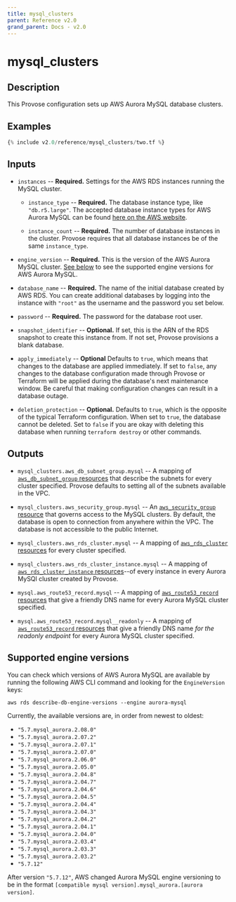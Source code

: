 ```yaml
---
title: mysql_clusters
parent: Reference v2.0
grand_parent: Docs - v2.0
---
```


# mysql_clusters

## Description

This Provose configuration sets up AWS Aurora MySQL database clusters.

## Examples

```terraform
{% include v2.0/reference/mysql_clusters/two.tf %}
```

## Inputs

- `instances` -- **Required.** Settings for the AWS RDS instances running the MySQL cluster.

  - `instance_type` -- **Required.** The database instance type, like `"db.r5.large"`. The accepted database instance types for AWS Aurora MySQL can be found [here on the AWS website](https://aws.amazon.com/rds/aurora/pricing/?pg=pr&loc=1).

  - `instance_count` -- **Required.** The number of database instances in the cluster. Provose requires that all database instances be of the same `instance_type`.

- `engine_version` -- **Required.** This is the version of the AWS Aurora MySQL cluster. [See below](#supported-engine-versions) to see the supported engine versions for AWS Aurora MySQL.

- `database_name` -- **Required.** The name of the initial database created by AWS RDS. You can create additional databases by logging into the instance with `"root"` as the username and the password you set below.

- `password` -- **Required.** The password for the database root user.

- `snapshot_identifier` -- **Optional.** If set, this is the ARN of the RDS snapshot to create this instance from. If not set, Provose provisions a blank database.

- `apply_immediately` -- **Optional** Defaults to `true`, which means that changes to the database are applied immediately. If set to `false`, any changes to the database configuration made through Provose or Terraform will be applied during the database's next maintenance window. Be careful that making configuration changes can result in a database outage.

- `deletion_protection` -- **Optional.** Defaults to `true`, which is the opposite of the typical Terraform configuration. When set to `true`, the database cannot be deleted. Set to `false` if you are okay with deleting this database when running `terraform destroy` or other commands.

## Outputs

- `mysql_clusters.aws_db_subnet_group.mysql` -- A mapping of [`aws_db_subnet_group` resources](https://www.terraform.io/docs/providers/aws/r/db_subnet_group.html) that describe the subnets for every cluster specified. Provose defaults to setting all of the subnets available in the VPC.

- `mysql_clusters.aws_security_group.mysql` -- An [`aws_security_group` resource](https://www.terraform.io/docs/providers/aws/r/security_group.html) that governs access to the MySQL clusters. By default, the database is open to connection from anywhere within the VPC. The database is not accessible to the public Internet.

- `mysql_clusters.aws_rds_cluster.mysql` -- A mapping of [`aws_rds_cluster` resources](https://www.terraform.io/docs/providers/aws/r/rds_cluster.html) for every cluster specified.

- `mysql_clusters.aws_rds_cluster_instance.mysql` -- A mapping of [`aws_rds_cluster_instance` resources](https://www.terraform.io/docs/providers/aws/r/rds_cluster_instance.html)--of every instance in every Aurora MySQl cluster created by Provose.

- `mysql.aws_route53_record.mysql` -- A mapping of [`aws_route53_record` resources](https://www.terraform.io/docs/providers/aws/r/route53_record.html) that give a friendly DNS name for every Aurora MySQL cluster specified.

- `mysql.aws_route53_record.mysql__readonly` -- A mapping of [`aws_route53_record` resources](https://www.terraform.io/docs/providers/aws/r/route53_record.html) that give a friendly DNS name _for the readonly endpoint_ for every Aurora MySQL cluster specified.

## Supported engine versions

You can check which versions of AWS Aurora MySQL are available by running the following AWS CLI command and looking for the `EngineVersion` keys:

```
aws rds describe-db-engine-versions --engine aurora-mysql
```

Currently, the available versions are, in order from newest to oldest:

- `"5.7.mysql_aurora.2.08.0"`
- `"5.7.mysql_aurora.2.07.2"`
- `"5.7.mysql_aurora.2.07.1"`
- `"5.7.mysql_aurora.2.07.0"`
- `"5.7.mysql_aurora.2.06.0"`
- `"5.7.mysql_aurora.2.05.0"`
- `"5.7.mysql_aurora.2.04.8"`
- `"5.7.mysql_aurora.2.04.7"`
- `"5.7.mysql_aurora.2.04.6"`
- `"5.7.mysql_aurora.2.04.5"`
- `"5.7.mysql_aurora.2.04.4"`
- `"5.7.mysql_aurora.2.04.3"`
- `"5.7.mysql_aurora.2.04.2"`
- `"5.7.mysql_aurora.2.04.1"`
- `"5.7.mysql_aurora.2.04.0"`
- `"5.7.mysql_aurora.2.03.4"`
- `"5.7.mysql_aurora.2.03.3"`
- `"5.7.mysql_aurora.2.03.2"`
- `"5.7.12"`

After version `"5.7.12"`, AWS changed Aurora MySQL engine versioning to be in the format `[compatible mysql version].mysql_aurora.[aurora version]`.
